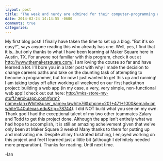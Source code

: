 ```yaml
---
layout: post
title: "The weak and nerdy are admired for their computer-programming abilities."
date: 2014-02-24 14:14:55 -0600
comments: true
categories:
---
```


My first blog post! I finally have taken the time to set up a blog.  "But it's so easy?", says anyone reading this who already has one.  Well, yes, I find that it is...but only thanks to what I have been learning at Maker Square here in Austin, TX.  For anyone not familiar with this program, check it out at http://www.themakersquare.com/.  I am loving the course so far and have learned a lot.
I'll bore you in a later post with why I made the decision to change careers paths and take on the daunting task of attempting to become a programmer, but for now I just wanted to get this up and running!
I am taking today off after working all weekend on our first hackathon project: building a web app (in my case, a very, very simple, non-functional web app!! check out out here: http://mks-store-my-stuff.herokuapp.com/form?name=Ian+White&user_name=Iawhite76&phone=201+471+1000&email=ianwhite%40utexas.edu&zip=78744).  I did NOT build what you see on my own.  Thank god I had the exceptional talent of my two other teammates Zalary and Todd to get this project done.  Although the app isn't entirely what we had hope to accomplish, it is still an amazing acheivement given that we've only been at Maker Square 3 weeks!  Many thanks to them for putting up and motivating me.  Despite all my frustrated bitching, I enjoyed working on this project and feel I learned just a little bit (although I definitely needed more preparation).
Thanks for reading.  Until next time.

-Ian
